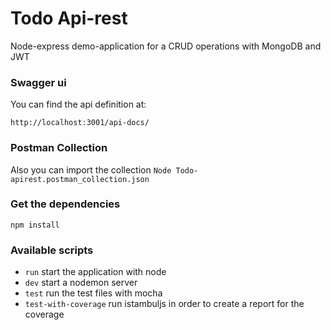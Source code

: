 # Todo Api-rest

Node-express demo-application for a CRUD operations with MongoDB and JWT


### Swagger ui

You can find the api definition at:

```
http://localhost:3001/api-docs/
```

### Postman Collection

Also you can import the collection `Node Todo-apirest.postman_collection.json`


### Get the dependencies

```
npm install
```


### Available scripts

- `run` start the application with node
- `dev` start a nodemon server
- `test` run the test files with mocha
- `test-with-coverage` run istambuljs in order to create a report for the coverage